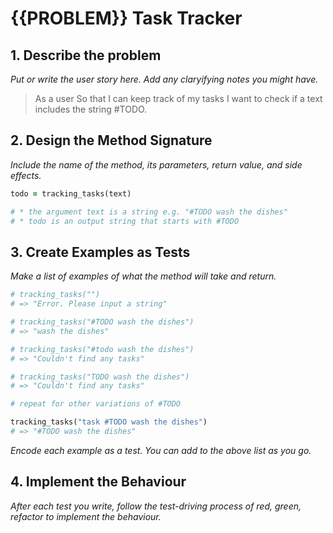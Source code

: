 # {{PROBLEM}} Task Tracker

## 1. Describe the problem

_Put or write the user story here. Add any claryifying notes you might have._

> As a user
> So that I can keep track of my tasks 
> I want to check if a text includes the string #TODO.


## 2. Design the Method Signature

_Include the name of the method, its parameters, return value, and side effects._

```ruby
todo = tracking_tasks(text)

# * the argument text is a string e.g. "#TODO wash the dishes"
# * todo is an output string that starts with #TODO
```

## 3. Create Examples as Tests

_Make a list of examples of what the method will take and return._

```ruby
# tracking_tasks("")
# => "Error. Please input a string"

# tracking_tasks("#TODO wash the dishes")
# => "wash the dishes"

# tracking_tasks("#todo wash the dishes")
# => "Couldn't find any tasks"

# tracking_tasks("TODO wash the dishes")
# => "Couldn't find any tasks"

# repeat for other variations of #TODO

tracking_tasks("task #TODO wash the dishes")
# => "#TODO wash the dishes"
```

_Encode each example as a test. You can add to the above list as you go._

## 4. Implement the Behaviour

_After each test you write, follow the test-driving process of red, green, refactor to implement the behaviour._


